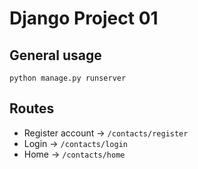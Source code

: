 # Django Project 01

## General usage
```
python manage.py runserver
```

## Routes
* Register account -> `/contacts/register`
* Login -> `/contacts/login`
* Home -> `/contacts/home`